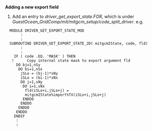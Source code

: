 **Adding a new export field**

1. Add an entry to _driver_get_export_state.FOR_, which is under _GuestOcean_GridComp/mit/mitgcm_setup/code_split_driver_.
   e.g.
   
  ```
    MODULE DRIVER_GET_EXPORT_STATE_MOD
         :
         :
    SUBROUTINE DRIVER_GET_EXPORT_STATE_2D( mitgcmIState, code, fld)
         :
         :
      IF ( code .EQ. 'MASK' ) THEN
     !      Copy internal state mask to export argument fld
       DO bj=1,nSy
        DO bi=1,nSx
         jSLo = (bj-1)*sNy
         iSLo = (bi-1)*sNx
         DO j=1,sNy
          DO i=1,sNx
           fld(iSLo+i,jSLo+j) =
           mitgcmIState%import%TX(iSLo+i,jSLo+j)
          ENDDO
         ENDDO
        ENDDO
       ENDDO
      ENDIF
       :
       :
  ```
